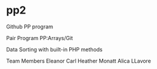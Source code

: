 # pp2
Github PP program

Pair Program PP:Arrays/Git

Data Sorting with built-in PHP methods

Team Members
Eleanor Carl
Heather Monatt
Alica LLavore
